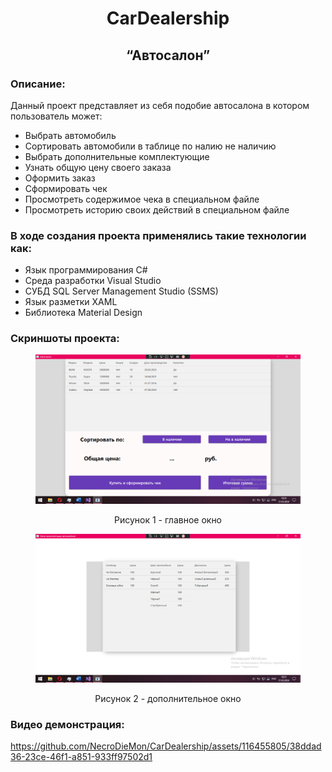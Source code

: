 <h1 style="text-align:center;">CarDealership</h1>
<h2 style="text-align:center;">“Автосалон”</h2>

<h3>Описание:</h3>
<p>
  Данный проект представляет из себя подобие автосалона в котором пользователь может:</p>
<ul>
  <li>Выбрать автомобиль</li>
  <li>Сортировать автомобили в таблице по налию не наличию</li>
  <li>Выбрать дополнительные комплектующие</li>
  <li>Узнать общую цену своего заказа</li>
  <li>Оформить заказ</li>
  <li>Сформировать чек</li>
  <li>Просмотреть содержимое чека в специальном файле</li>
  <li>Просмотреть историю своих действий в специальном файле</li>
</ul>

<h3>В ходе создания проекта применялись такие технологии как:</h3>
<ul>
  <li>Язык программирования C#</li>
  <li>Среда разработки Visual Studio</li>
  <li>СУБД SQL Server Management Studio (SSMS)</li>
  <li>Язык разметки XAML</li>
  <li>Библиотека Material Design</li>
</ul>

<h3>Скриншоты проекта:</h3>
<figure>
	<img src = "CarDealership/Images/Window1.png">
	<p align="center">Рисунок 1 - главное окно</p>
</figure>
<figure>
	<img src = "CarDealership/Images/Window2.png">
	<p align="center">Рисунок 2 - дополнительное окно</p>
</figure>

<h3>Видео демонстрация:</h3>

https://github.com/NecroDieMon/CarDealership/assets/116455805/38ddad36-23ce-46f1-a851-933ff97502d1

